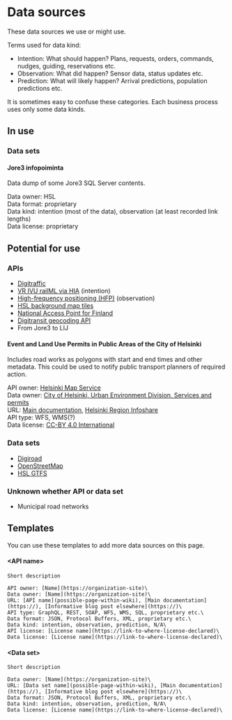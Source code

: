 # Data sources

These data sources we use or might use.

Terms used for data kind:
- Intention: What should happen? Plans, requests, orders, commands, nudges, guiding, reservations etc.
- Observation: What did happen? Sensor data, status updates etc.
- Prediction: What will likely happen? Arrival predictions, population predictions etc.

It is sometimes easy to confuse these categories.
Each business process uses only some data kinds.



## In use

### Data sets

#### Jore3 infopoiminta

Data dump of some Jore3 SQL Server contents.

Data owner: HSL\
Data format: proprietary\
Data kind: intention (most of the data), observation (at least recorded link lengths)\
Data license: proprietary



## Potential for use

### APIs

- [Digitraffic](https://www.digitraffic.fi/en/)
- [VR IVU railML via HIA](railml.md) (intention)
- [High-frequency positioning (HFP)](https://digitransit.fi/en/developers/apis/4-realtime-api/vehicle-positions/) (observation)
- [HSL background map tiles](https://digitransit.fi/en/developers/apis/3-map-api/background-map/)
- [National Access Point for Finland](https://finap.fi/)
- [Digitransit geocoding API](https://digitransit.fi/en/developers/apis/2-geocoding-api/)
- From Jore3 to LIJ

#### Event and Land Use Permits in Public Areas of the City of Helsinki

Includes road works as polygons with start and end times and other metadata.
This could be used to notify public transport planners of required action.

API owner: [Helsinki Map Service](https://kartta.hel.fi/)\
Data owner: [City of Helsinki, Urban Environment Division, Services and permits](https://www.hel.fi/kaupunkiymparisto/en/organisation-and-presentation-of-the-division)\
URL: [Main documentation](https://kartta.hel.fi/paikkatietohakemisto/pth/?id=28), [Helsinki Region Infoshare](https://hri.fi/data/en_GB/dataset/helsingin-kaupungin-yleisten-alueiden-tapahtuma-ja-maankayttolupajarjestelma)\
API type: WFS, WMS(?)\
Data license: [CC-BY 4.0 International](https://hri.fi/data/fi/dataset//helsingin-kaupungin-yleisten-alueiden-tapahtuma-ja-maankayttolupajarjestelma)

### Data sets

- [Digiroad](https://vayla.fi/en/transport-network/data/digiroad)
- [OpenStreetMap](https://wiki.openstreetmap.org/wiki/Main_Page)
- [HSL GTFS](https://dev.hsl.fi/gtfs/hsl.zip)

### Unknown whether API or data set

- Municipal road networks



## Templates

You can use these templates to add more data sources on this page.

#### \<API name\>

```
Short description

API owner: [Name](https://organization-site)\
Data owner: [Name](https://organization-site)\
URL: [API name](possible-page-within-wiki), [Main documentation](https://), [Informative blog post elsewhere](https://)\
API type: GraphQL, REST, SOAP, WFS, WMS, SQL, proprietary etc.\
Data format: JSON, Protocol Buffers, XML, proprietary etc.\
Data kind: intention, observation, prediction, N/A\
API license: [License name](https://link-to-where-license-declared)\
Data license: [License name](https://link-to-where-license-declared)\
```

#### \<Data set\>

```
Short description

Data owner: [Name](https://organization-site)\
URL: [Data set name](possible-page-within-wiki), [Main documentation](https://), [Informative blog post elsewhere](https://)\
Data format: JSON, Protocol Buffers, XML, proprietary etc.\
Data kind: intention, observation, prediction, N/A\
Data license: [License name](https://link-to-where-license-declared)\
```
